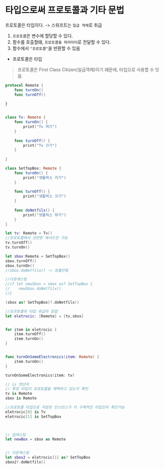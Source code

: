 # 타입으로써 프로토콜과 기타 문법

프로토콜은 타입이다. -> 스위프트는 `일급 객체`로 취급   
1. `프로토콜`은 변수에 할당할 수 있다.    
2. 함수를 호출할떄, `프로토콜을 파라미터`로 전달할 수 있다.
3. 함수에서 `"프로토콜"`을 반환할 수 있음

* 프로토콜은 타입
> 프로토콜은 First Class Citizen(일급객체)이기 떄문에, 타입으로 사용할 수 잇음 
```swift
protocol Remote {
    func turnOn()
    func turnOff()
    
}


class Tv: Remote {
    func turnOn() {
        print("Tv 켜기")
    }
    
    func turnOff() {
        print("Tv 끄기")
    }
    
}

class SetTopBox: Remote {
    func turnOn() {
        print("셋톱박스 키기")
    }
    
    func turnOff() {
        print("셋톱박스 끄기")
    }
    
    func doNetfilx() {
        print("넷플릭스 하기")
    }
}

let tv: Remote = Tv()
//프로토콜에서 선언한 메서드만 가능
tv.turnOff()
tv.turnOn()

let sbox:Remote = SetTopBox()
sbox.turnOff()
sbox.turnOn()
//sbox.doNetfilx() -> 호출안됨

//다운캐스팅
//if let newSbox = sbox as? SetTopBox {
//    newSbox.doNetfilx()
//}

(sbox as? SetTopBox)?.doNetfilx()

//프르토콜의 타입 취급의 장점
let eletrocic: [Remote] = [tv,sbox]


for item in eletrocic {
    item.turnOff()
    item.turnOn()
}


func turnOnSomeElectronics(item: Remote) {
    item.turnOn()
}

turnOnSomeElectronics(item: tv)

// is 연산자
// 특정 타입이 프로토콜을 채택하고 있는지 확인
tv is Remote
sbox is Remote

//프로토콜 타입으로 저장된 인스턴스가 더 구체적인 타입인지 확인가능
eletrocic[0] is Tv
eletrocic[1] is SetTopBox
 


// 업캐스팅
let newBox = sbox as Remote


// 다운캐스팅
let sbox2 = eletrocic[1] as? SetTopBox
sbox2?.doNetfilx()

```
